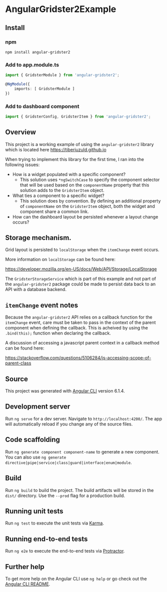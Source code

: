# AngularGridster2Example

## Install 

### npm

```term
npm install angular-gridster2
```

### Add to app.module.ts

```typescript
import { GridsterModule } from 'angular-gridster2';

@NgModule({
    imports: [ GridsterModule ]
})
```

### Add to dashboard component

```typescript
import { GridsterConfig, GridsterItem } from 'angular-gridster2';
```

## Overview

This project is a working example of using the `angular-gridster2` library which is located here https://tiberiuzuld.github.io

When trying to implement this library for the first time, I ran into the following issues:

- How is a widget populated with a specific component?
    - This solution uses `*ngSwitchCase` to specify the component selector that will be used based on the `componentName` property that this solution adds to the `GridsterItem` object.
- What ties a component to a specific widget?
    - This solution does by convention. By defining an additional property of `componentName` on the `GridsterItem` object, both the widget and component share a common link.
- How can the dashboard layout be persisted whenever a layout change occurs?

## Storage mechanism.

Grid layout is persisted to `localStorage` when the `itemChange` event occurs.

More information on `localStorage` can be found here:

https://developer.mozilla.org/en-US/docs/Web/API/Storage/LocalStorage

The `GridsterStorageService` which is part of this example and not part of the `angular-gridster2` package could be made to persist data back to an API with a database backend.

## `itemChange` event notes

Because the `angular-gridster2` API relies on a callback function for the `itemChange` event, care must be taken to pass in the context of the parent component when defining the callback. This is acheived by using the `.bind(this);` function when declaring the callback. 

A discussion of accessing a javascript parent context in a callback method can be found here:

https://stackoverflow.com/questions/5106284/js-accessing-scope-of-parent-class



## Source

This project was generated with [Angular CLI](https://github.com/angular/angular-cli) version 6.1.4.

## Development server

Run `ng serve` for a dev server. Navigate to `http://localhost:4200/`. The app will automatically reload if you change any of the source files.

## Code scaffolding

Run `ng generate component component-name` to generate a new component. You can also use `ng generate directive|pipe|service|class|guard|interface|enum|module`.

## Build

Run `ng build` to build the project. The build artifacts will be stored in the `dist/` directory. Use the `--prod` flag for a production build.

## Running unit tests

Run `ng test` to execute the unit tests via [Karma](https://karma-runner.github.io).

## Running end-to-end tests

Run `ng e2e` to execute the end-to-end tests via [Protractor](http://www.protractortest.org/).

## Further help

To get more help on the Angular CLI use `ng help` or go check out the [Angular CLI README](https://github.com/angular/angular-cli/blob/master/README.md).
